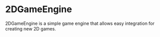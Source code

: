 # 2DGameEngine
2DGameEngine is a simple game engine that allows easy integration for creating new 2D games.
